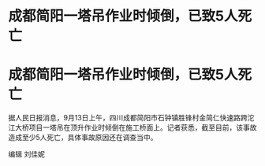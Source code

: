 # 成都简阳一塔吊作业时倾倒，已致5人死亡

# 成都简阳一塔吊作业时倾倒，已致5人死亡

据人民日报消息，9月13日上午，四川成都简阳市石钟镇胜锋村金简仁快速路跨沱江大桥项目一塔吊在顶升作业时倾倒在施工桥面上。记者获悉，截至目前，该事故造成至少5人死亡，具体事故原因还在调查当中。

编辑 刘佳妮

